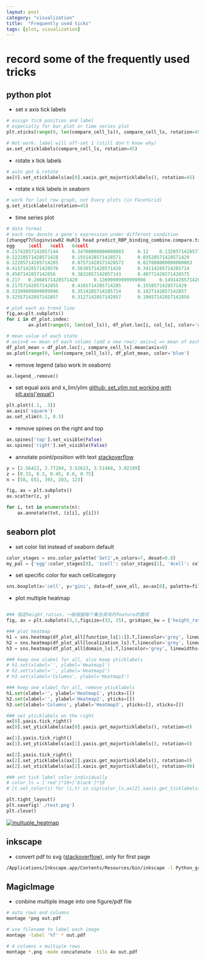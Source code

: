 ```yaml
---
layout: post
category: "visualization"
title:  "Frequently used ticks"
tags: [plot, visualization]
---
```


# record some of the frequently used tricks

## python plot


* set x axis tick labels

```python
# assign tick position and label
# especially for bar plot or time series plot
plt.xticks(range(0, len(compare_cell_ls)), compare_cell_ls, rotation=45)

# Not work: label will off-set 1 (still don't know why)
ax.set_xticklabels(compare_cell_ls, rotation=45)
``` 

* rotate x tick labels

```python
# auto get & rotate
ax[0].set_xticklabels(ax[0].xaxis.get_majorticklabels(), rotation=45)
```

* rotate x tick labels in seaborn 

```python
# work for last row graph, not Every plots (in FacetGrid)
g.set_xticklabels(rotation=45)
```

* time series plot

```python
# data format
# each row denote a gene's expression under different condition
[zhangqf7@loginview02 HuR]$ head predict_RBP_binding_combine.compare.txt|cut -f 4-7
egg     1cell   4cell   64cell
0.21742857142857144     0.34700000000000003     0.12    0.13285714285714287
0.22228571428571428     0.1551428571428571      0.03528571428571429     0.04671428571428572
0.12285714285714285     0.07571428571428572     0.027000000000000003    0.026857142857142857
0.41571428571428576     0.5638571428571428      0.34114285714285714     0.2785714285714286
0.4587142857142856      0.3832857142857143      0.40771428571428575     0.3097142857142857
0.217   0.2868571428571429      0.13699999999999998     0.14914285714285716
0.21757142857142855     0.4165714285714285      0.1558571428571429      0.15371428571428572
0.33399999999999996     0.3514285714285714      0.1827142857142857      0.17557142857142854
0.32557142857142857     0.3127142857142857      0.19657142857142856     0.2992857142857143

# plot each as trend line
fig,ax=plt.subplots()
for i in df_plot.index:
		ax.plot(range(0, len(col_ls)), df_plot.loc[i, col_ls], color='grey', alpha=0.3, lw=0.3)

# mean value of each state
# axis=0 => mean of each column (add a new row); axis=1 => mean of each row (add a new column)
df_plot_mean = df_plot.loc[:, compare_cell_ls].mean(axis=0)
ax.plot(range(0, len(compare_cell_ls)), df_plot_mean, color='blue')
```

* remove legend (also work in seaborn)

```python
ax.legend_.remove()
```

* set equal axis and x_lim/ylim [github: set_ylim not working with plt.axis('equal') ](https://github.com/matplotlib/matplotlib/issues/8093)

```python
plt.plot((.1, .3))
ax.axis('square')
ax.set_xlim(0.1, 0.3)
```

* remove spines on the right and top

```python
ax.spines['top'].set_visible(False)
ax.spines['right'].set_visible(False)
```

* annotate point/position with text [stackoverflow](https://stackoverflow.com/questions/14432557/matplotlib-scatter-plot-with-different-text-at-each-data-point)

```python
y = [2.56422, 3.77284, 3.52623, 3.51468, 3.02199]
z = [0.15, 0.3, 0.45, 0.6, 0.75]
n = [58, 651, 393, 203, 123]

fig, ax = plt.subplots()
ax.scatter(z, y)

for i, txt in enumerate(n):
    ax.annotate(txt, (z[i], y[i]))
```

## seaborn plot

* set color list instead of seaborn default

```python
color_stages = sns.color_palette('Set1',n_colors=7, desat=0.8)
my_pal = {'egg':color_stages[0], '1cell': color_stages[1], '4cell': color_stages[2], '64cell': color_stages[3], '1K': color_stages[4], 'sphere':color_stages[5], 'shield':color_stages[6]}

```

* set specific color for each cell/category

```python
sns.boxplot(x='cell', y='gini', data=df_save_all, ax=ax[0], palette=file_info_dict['my_pal'])
```

* plot multiple heatmap

```python

### 指定height_ratios，一般根据每个集合具有的feature的数目
fig, ax = plt.subplots(3,1,figsize=(32, 25), gridspec_kw = {'height_ratios':[19, 15, 7]}, sharey=False, sharex=True)

### plot heatmap
h1 = sns.heatmap(df_plot_all[function_ls[1:]].T,linecolor='grey', linewidths=0.1, cbar=False, square=True, cmap="Greens", ax=ax[0])
h2 = sns.heatmap(df_plot_all[localization_ls].T,linecolor='grey', linewidths=0.1, cbar=False, square=True, cmap="Greens", ax=ax[1])
h3 = sns.heatmap(df_plot_all[domain_ls].T,linecolor='grey', linewidths=0.1, cbar=False, square=True, cmap="Greens", ax=ax[2])

### keep one xlabel for all, also keep yticklabels
# h1.set(xlabel='', ylabel='Heatmap1')
# h2.set(xlabel='', ylabel='Heatmap2')
# h3.set(xlabel='Columns', ylabel='Heatmap3')

### keep one xlabel for all, remove yticklabels
h1.set(xlabel='', ylabel='Heatmap1', yticks=[])
h2.set(xlabel='', ylabel='Heatmap2', yticks=[])
h3.set(xlabel='Columns', ylabel='Heatmap3', yticks=[], xticks=[])

### set yticklabels on the right
ax[0].yaxis.tick_right()
ax[0].set_yticklabels(ax[0].yaxis.get_majorticklabels(), rotation=0)

ax[1].yaxis.tick_right()
ax[1].set_yticklabels(ax[1].yaxis.get_majorticklabels(), rotation=0)

ax[2].yaxis.tick_right()
ax[2].set_yticklabels(ax[2].yaxis.get_majorticklabels(), rotation=0)
ax[2].set_xticklabels(ax[2].xaxis.get_majorticklabels(), rotation=90)

### set tick label color individually
# color_ls = ['red']*10+['black']*19
# [t.set_color(i) for (i,t) in zip(color_ls,ax[2].xaxis.get_ticklabels())]

plt.tight_layout()
plt.savefig('./test.png')
plt.close()
```

[![multuple_heatmap](https://i.loli.net/2018/08/23/5b7e1fbbc40c1.png)](https://i.loli.net/2018/08/23/5b7e1fbbc40c1.png)


## inkscape

* convert pdf to svg ([stackoverflow](https://stackoverflow.com/questions/4120567/convert-pdf-to-svg)), only for first page

```bash
/Applications/Inkscape.app/Contents/Resources/bin/inkscape -l Python_graph.svg Python_graph.pdf
```

## MagicImage

* conbine multiple image into one figure/pdf file

```bash
# auto rows and columns
montage *png out.pdf

# use filename to label each image
montage -label '%f' * out.pdf

# 4 columns x multiple rows
montage *.png -mode concatenate -tile 4x out.pdf
```